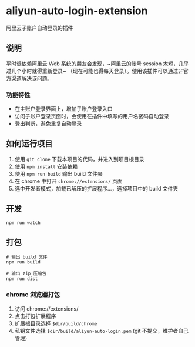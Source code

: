 # aliyun-auto-login-extension

阿里云子账户自动登录的插件

## 说明

平时很依赖阿里云 Web 系统的朋友会发现，~阿里云的账号 session 太短，几乎过几个小时就得重新登录~ （现在可能也得每天登录）。使用该插件可以通过非官方渠道解决该问题。

### 功能特性

* 在主账户登录界面上，增加子账户登录入口
* 访问子账户登录页面时，会使用在插件中填写的用户名密码自动登录
* 登出判断，避免重复自动登录

## 如何运行项目

1. 使用 `git clone` 下载本项目的代码，并进入到项目根目录
1. 使用 `npm install` 安装依赖
1. 使用 `npm run build` 输出 build 文件夹
1. 在 chrome 中打开 `chrome://extensions/` 页面
1. 选中开发者模式，加载已解压的扩展程序...，选择项目中的 build 文件夹

## 开发

```
npm run watch
```

## 打包

```
# 输出 build 文件
npm run build

# 输出 zip 压缩包
npm run dist
```

### chrome 浏览器打包

1. 访问 chrome://extensions/
2. 点击打包扩展程序
3. 扩展根目录选择 `$dir/build/chrome`
4. 私钥文件选择 `$dir/build/aliyun-auto-login.pem` (git 不提交，维护者自己管理)